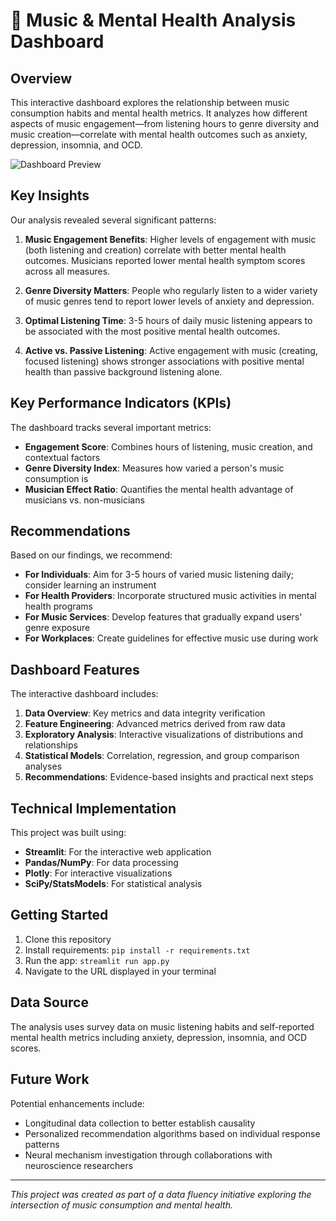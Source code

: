 # 🎵 Music & Mental Health Analysis Dashboard

## Overview

This interactive dashboard explores the relationship between music consumption habits and mental health metrics. It analyzes how different aspects of music engagement—from listening hours to genre diversity and music creation—correlate with mental health outcomes such as anxiety, depression, insomnia, and OCD.

![Dashboard Preview](https://i.imgur.com/placeholder.jpg)

## Key Insights

Our analysis revealed several significant patterns:

1. **Music Engagement Benefits**: Higher levels of engagement with music (both listening and creation) correlate with better mental health outcomes. Musicians reported lower mental health symptom scores across all measures.

2. **Genre Diversity Matters**: People who regularly listen to a wider variety of music genres tend to report lower levels of anxiety and depression.

3. **Optimal Listening Time**: 3-5 hours of daily music listening appears to be associated with the most positive mental health outcomes.

4. **Active vs. Passive Listening**: Active engagement with music (creating, focused listening) shows stronger associations with positive mental health than passive background listening alone.

## Key Performance Indicators (KPIs)

The dashboard tracks several important metrics:

- **Engagement Score**: Combines hours of listening, music creation, and contextual factors
- **Genre Diversity Index**: Measures how varied a person's music consumption is
- **Musician Effect Ratio**: Quantifies the mental health advantage of musicians vs. non-musicians

## Recommendations

Based on our findings, we recommend:

- **For Individuals**: Aim for 3-5 hours of varied music listening daily; consider learning an instrument
- **For Health Providers**: Incorporate structured music activities in mental health programs
- **For Music Services**: Develop features that gradually expand users' genre exposure
- **For Workplaces**: Create guidelines for effective music use during work

## Dashboard Features

The interactive dashboard includes:

1. **Data Overview**: Key metrics and data integrity verification
2. **Feature Engineering**: Advanced metrics derived from raw data
3. **Exploratory Analysis**: Interactive visualizations of distributions and relationships
4. **Statistical Models**: Correlation, regression, and group comparison analyses
5. **Recommendations**: Evidence-based insights and practical next steps

## Technical Implementation

This project was built using:

- **Streamlit**: For the interactive web application
- **Pandas/NumPy**: For data processing
- **Plotly**: For interactive visualizations
- **SciPy/StatsModels**: For statistical analysis

## Getting Started

1. Clone this repository
2. Install requirements: `pip install -r requirements.txt`
3. Run the app: `streamlit run app.py`
4. Navigate to the URL displayed in your terminal

## Data Source

The analysis uses survey data on music listening habits and self-reported mental health metrics including anxiety, depression, insomnia, and OCD scores.

## Future Work

Potential enhancements include:

- Longitudinal data collection to better establish causality
- Personalized recommendation algorithms based on individual response patterns
- Neural mechanism investigation through collaborations with neuroscience researchers

---

_This project was created as part of a data fluency initiative exploring the intersection of music consumption and mental health._
